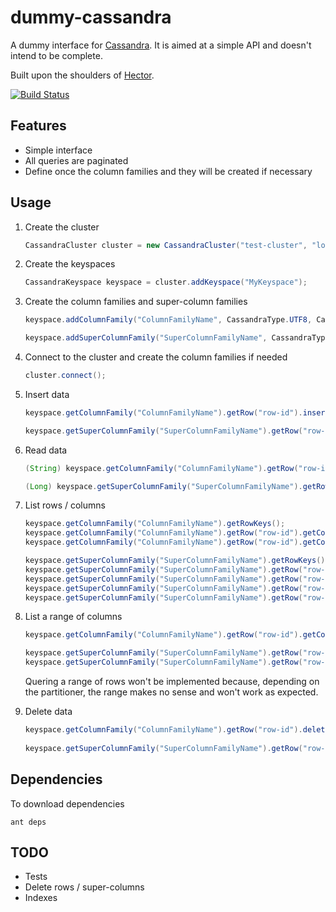# dummy-cassandra

A dummy interface for [Cassandra](http://cassandra.apache.org). It is aimed at a simple API and doesn't intend to be complete.

Built upon the shoulders of [Hector](http://hector-client.github.com/hector).

[![Build Status](https://secure.travis-ci.org/pescuma/dummy-cassandra.png?branch=master)](http://travis-ci.org/pescuma/dummy-cassandra)


## Features

- Simple interface
- All queries are paginated
- Define once the column families and they will be created if necessary


## Usage

1. Create the cluster

	```java
	CassandraCluster cluster = new CassandraCluster("test-cluster", "localhost");
	```

1. Create the keyspaces
	
	```java
	CassandraKeyspace keyspace = cluster.addKeyspace("MyKeyspace");
	```
	
1. Create the column families and super-column families
	
	```java
	keyspace.addColumnFamily("ColumnFamilyName", CassandraType.UTF8, CassandraType.UTF8, CassandraType.UTF8);
	
	keyspace.addSuperColumnFamily("SuperColumnFamilyName", CassandraType.UTF8, CassandraType.UTF8, CassandraType.UTF8, CassandraType.Counter);
	```

1. Connect to the cluster and create the column families if needed

	```java
	cluster.connect();
	```
	
1. Insert data

	```java
	keyspace.getColumnFamily("ColumnFamilyName").getRow("row-id").insertColumn("column-name", "column-value");
	
	keyspace.getSuperColumnFamily("SuperColumnFamilyName").getRow("row-id").getSuperColumn("super-column-id").incrementCounter("column-name", 1);
	```

1. Read data

	```java
	(String) keyspace.getColumnFamily("ColumnFamilyName").getRow("row-id").getColumn("column-name");
	
	(Long) keyspace.getSuperColumnFamily("SuperColumnFamilyName").getRow("row-id").getSuperColumn("super-column-id").getColumn("column-name");
	```
	
1. List rows / columns

	```java
	keyspace.getColumnFamily("ColumnFamilyName").getRowKeys();
	keyspace.getColumnFamily("ColumnFamilyName").getRow("row-id").getColumnCount();
	keyspace.getColumnFamily("ColumnFamilyName").getRow("row-id").getColumnNames();
	
	keyspace.getSuperColumnFamily("SuperColumnFamilyName").getRowKeys();
	keyspace.getSuperColumnFamily("SuperColumnFamilyName").getRow("row-id").getSuperColumnCount();
	keyspace.getSuperColumnFamily("SuperColumnFamilyName").getRow("row-id").getSuperColumnKeys();
	keyspace.getSuperColumnFamily("SuperColumnFamilyName").getRow("row-id").getSuperColumn("super-column-id").getColumnCount();
	keyspace.getSuperColumnFamily("SuperColumnFamilyName").getRow("row-id").getSuperColumn("super-column-id").getColumnNames();
	```
	
1. List a range of columns

	```java
	keyspace.getColumnFamily("ColumnFamilyName").getRow("row-id").getColumnNames("start", "end");
	
	keyspace.getSuperColumnFamily("SuperColumnFamilyName").getRow("row-id").getSuperColumnKeys("start", "end");
	keyspace.getSuperColumnFamily("SuperColumnFamilyName").getRow("row-id").getSuperColumn("super-column-id").getColumnNames("start", "end");
	```
	
	Quering a range of rows won't be implemented because, depending on the partitioner, the range makes no sense and won't work as expected.

1. Delete data

	```java
	keyspace.getColumnFamily("ColumnFamilyName").getRow("row-id").deleteColumn("column-name");
		
	keyspace.getSuperColumnFamily("SuperColumnFamilyName").getRow("row-id").getSuperColumn("super-column-id").deleteColumn("column-name");
	```


## Dependencies

To download dependencies

	ant deps


## TODO

- Tests
- Delete rows / super-columns
- Indexes
 
